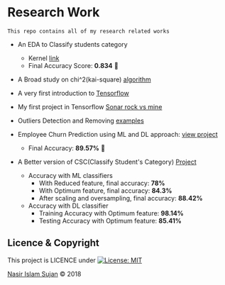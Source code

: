 # Research Work 

```
This repo contains all of my research related works
```

* An EDA to Classify students category
    * Kernel [link](https://www.kaggle.com/nasirislamsujan/an-eda-with-different-ml-classifiers)
    * Final Accuracy Score: __0.834__ :robot: 

* A Broad study on chi^2(kai-square) [algorithm](https://colab.research.google.com/drive/1K_DyNk8kxq0BYUgq5F-Z4FduogiH5Fya)
* A very first introduction to [Tensorflow](https://www.kaggle.com/nasirislamsujan/a-very-first-introduction-with-tensorflow)
* My first project in Tensorflow [Sonar rock vs mine](https://colab.research.google.com/drive/1rN9rUP8SYZEZToZpI4ezsluPNJDNaOTd)
* Outliers Detection and Removing [examples](https://colab.research.google.com/drive/1LTf6J_WnF3Mps6a8PZdgFxDLflaPmXCu)
* Employee Churn Prediction using ML and DL approach: [view project](https://colab.research.google.com/drive/1bgwZa_B2k78MvBq-u6ool3LFr8fsV4eI)
   * Final Accuracy: __89.57%__ :robot: 
* A Better version of CSC(Classify Student's Category) [Project](https://colab.research.google.com/drive/1Onx3jyQXMls_c2a-rwRENORLf9XiQPzB)
   * Accuracy with ML classifiers
      * With Reduced feature, final accuracy: __78%__
      * With Optimum feature, final accuracy: __84.3%__
      * After scaling and oversampling, final accuracy: __88.42%__
   * Accuracy with DL classifier
      * Training Accuracy with Optimum feature: __98.14%__
      * Testing Accuracy with Optimum feature: __85.41%__


## Licence & Copyright 
This project is LICENCE under [![License: MIT](https://img.shields.io/badge/License-MIT-yellow.svg)](https://opensource.org/licenses/MIT)

<a href="https://github.com/78526Nasir">Nasir Islam Sujan</a> &copy; 2018
